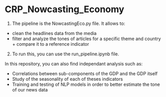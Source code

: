 # CRP_Nowcasting_Economy

1. The pipeline is the NowcastingEco.py file. It allows to:
- clean the headlines data from the media
- filter and analyze the tones of articles for a specific theme and country + compare it to a reference indicator

2. To run this, you can use the run_pipeline.ipynb file.

In this repository, you can also find independant analysis such as:
- Correlations between sub-components of the GDP and the GDP itself
- Study of the seasonality of each of theses indicators
- Training and testing of NLP models in order to better estimate the tone of our news data 
